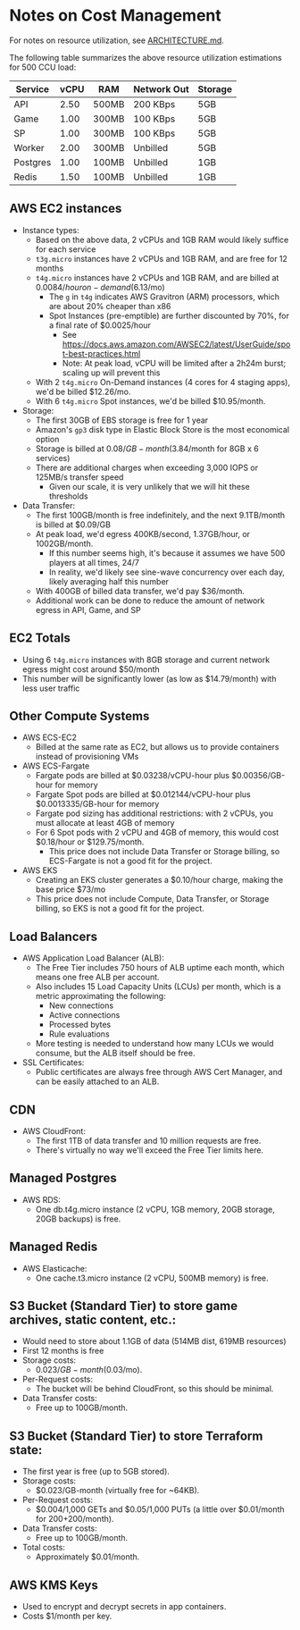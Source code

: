 # Notes on Cost Management

For notes on resource utilization, see [ARCHITECTURE.md](ARCHITECTURE.md#resource-utilization).

The following table summarizes the above resource utilization estimations for 500 CCU load:

| Service  | vCPU | RAM   | Network Out | Storage |
|----------|------|-------|-------------|---------|
| API      | 2.50 | 500MB | 200 KBps    | 5GB     |
| Game     | 1.00 | 300MB | 100 KBps    | 5GB     |
| SP       | 1.00 | 300MB | 100 KBps    | 5GB     |
| Worker   | 2.00 | 300MB | Unbilled    | 5GB     |
| Postgres | 1.00 | 100MB | Unbilled    | 1GB     |
| Redis    | 1.50 | 100MB | Unbilled    | 1GB     |

## AWS EC2 instances

- Instance types:
	- Based on the above data, 2 vCPUs and 1GB RAM would likely suffice for each service
	- `t3g.micro` instances have 2 vCPUs and 1GB RAM, and are free for 12 months
	- `t4g.micro` instances have 2 vCPUs and 1GB RAM, and are billed at $0.0084/hour on-demand ($6.13/mo)
		- The `g` in `t4g` indicates AWS Gravitron (ARM) processors, which are about 20% cheaper than x86
		- Spot Instances (pre-emptible) are further discounted by 70%, for a final rate of $0.0025/hour
			- See https://docs.aws.amazon.com/AWSEC2/latest/UserGuide/spot-best-practices.html
			- Note: At peak load, vCPU will be limited after a 2h24m burst; scaling up will prevent this
	- With 2 `t4g.micro` On-Demand instances (4 cores for 4 staging apps), we'd be billed $12.26/mo.
	- With 6 `t4g.micro` Spot instances, we'd be billed $10.95/month.
- Storage:
	- The first 30GB of EBS storage is free for 1 year
	- Amazon's `gp3` disk type in Elastic Block Store is the most economical option
	- Storage is billed at $0.08/GB-month ($3.84/month for 8GB x 6 services)
	- There are additional charges when exceeding 3,000 IOPS or 125MB/s transfer speed
		- Given our scale, it is very unlikely that we will hit these thresholds
- Data Transfer:
	- The first 100GB/month is free indefinitely, and the next 9.1TB/month is billed at $0.09/GB
	- At peak load, we'd egress 400KB/second, 1.37GB/hour, or 1002GB/month.
		- If this number seems high, it's because it assumes we have 500 players at all times, 24/7
		- In reality, we'd likely see sine-wave concurrency over each day, likely averaging half this number
	- With 400GB of billed data transfer, we'd pay $36/month.
	- Additional work can be done to reduce the amount of network egress in API, Game, and SP

## EC2 Totals

- Using 6 `t4g.micro` instances with 8GB storage and current network egress might cost around $50/month
- This number will be significantly lower (as low as $14.79/month) with less user traffic

## Other Compute Systems

- AWS ECS-EC2
	- Billed at the same rate as EC2, but allows us to provide containers instead of provisioning VMs
- AWS ECS-Fargate
	- Fargate pods are billed at $0.03238/vCPU-hour plus $0.00356/GB-hour for memory
	- Fargate Spot pods are billed at $0.012144/vCPU-hour plus $0.0013335/GB-hour for memory
	- Fargate pod sizing has additional restrictions: with 2 vCPUs, you must allocate at least 4GB of memory
	- For 6 Spot pods with 2 vCPU and 4GB of memory, this would cost $0.18/hour or $129.75/month.
		- This price does not include Data Transfer or Storage billing, so ECS-Fargate is not a good fit for the project.
- AWS EKS
	- Creating an EKS cluster generates a $0.10/hour charge, making the base price $73/mo
	- This price does not include Compute, Data Transfer, or Storage billing, so EKS is not a good fit for the project.

## Load Balancers

- AWS Application Load Balancer (ALB):
	- The Free Tier includes 750 hours of ALB uptime each month, which means one free ALB per account.
	- Also includes 15 Load Capacity Units (LCUs) per month, which is a metric approximating the following:
		- New connections
		- Active connections
		- Processed bytes
		- Rule evaluations
	- More testing is needed to understand how many LCUs we would consume, but the ALB itself should be free.
- SSL Certificates:
	- Public certificates are always free through AWS Cert Manager, and can be easily attached to an ALB.

## CDN

- AWS CloudFront:
	- The first 1TB of data transfer and 10 million requests are free.
	- There's virtually no way we'll exceed the Free Tier limits here.

## Managed Postgres

- AWS RDS:
	- One db.t4g.micro instance (2 vCPU, 1GB memory, 20GB storage, 20GB backups) is free.

## Managed Redis

- AWS Elasticache:
	- One cache.t3.micro instance (2 vCPU, 500MB memory) is free.

## S3 Bucket (Standard Tier) to store game archives, static content, etc.:

- Would need to store about 1.1GB of data (514MB dist, 619MB resources)
- First 12 months is free
- Storage costs:
	- $0.023/GB-month ($0.03/mo).
- Per-Request costs:
	- The bucket will be behind CloudFront, so this should be minimal.
- Data Transfer costs:
	- Free up to 100GB/month.

## S3 Bucket (Standard Tier) to store Terraform state:

- The first year is free (up to 5GB stored).
- Storage costs:
	- $0.023/GB-month (virtually free for ~64KB).
- Per-Request costs:
	- $0.004/1,000 GETs and $0.05/1,000 PUTs (a little over $0.01/month for 200+200/month).
- Data Transfer costs:
	- Free up to 100GB/month.
- Total costs:
	- Approximately $0.01/month.

## AWS KMS Keys

- Used to encrypt and decrypt secrets in app containers.
- Costs $1/month per key.
